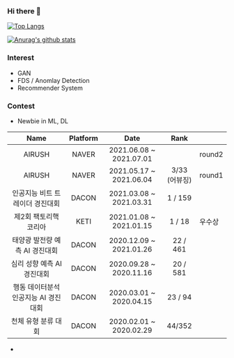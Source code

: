### Hi there 👋

[![Top Langs](https://github-readme-stats.vercel.app/api/top-langs/?username=young31&layout=compact)](https://github.com/anuraghazra/github-readme-stats)

[![Anurag's github stats](https://github-readme-stats.vercel.app/api?username=young31)](https://github.com/anuraghazra/github-readme-stats&theme=radical&show_icons=true&count_private=true)

### Interest
- GAN
- FDS / Anomlay Detection
- Recommender System

### Contest

-   Newbie in ML, DL

|                 Name                 | Platform |          Date           |        Rank        |        |
| :----------------------------------: | :------: | :---------------------: | :----------------: | ------ |
|                AIRUSH                |  NAVER   | 2021.06.08 ~ 2021.07.01 |                    | round2 |
|                AIRUSH                |  NAVER   | 2021.05.17 ~ 2021.06.04 | 3/33 <br/>(어뷰징) | round1 |
|   인공지능 비트 트레이더 경진대회    |  DACON   | 2021.03.08 ~ 2021.03.31 |      1 / 159       |        |
|        제2회 팩토리핵 코리아         |   KETI   | 2021.01.08 ~ 2021.01.15 |       1 / 18       | 우수상 |
|    태양광 발전량 예측 AI 경진대회    |  DACON   | 2020.12.09 ~ 2021.01.26 |      22 / 461      |        |
|      심리 성향 예측 AI 경진대회      |  DACON   | 2020.09.28 ~ 2020.11.16 |      20 / 581      |        |
| 행동 데이터분석 인공지능 AI 경진대회 |  DACON   | 2020.03.01 ~ 2020.04.15 |      23 / 94       |        |
|         천체 유형 분류 대회          |  DACON   | 2020.02.01 ~ 2020.02.29 |       44/352       |        |

- <!--
**young31/young31** is a ✨ _special_ ✨ repository because its `README.md` (this file) appears on your GitHub profile.

Here are some ideas to get you started:

- 🔭 I’m currently working on ...
- 🌱 I’m currently learning ...
- 👯 I’m looking to collaborate on ...
- 🤔 I’m looking for help with ...
- 💬 Ask me about ...
- 📫 How to reach me: ...
- 😄 Pronouns: ...
- ⚡ Fun fact: ...
-->

